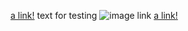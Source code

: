 [a link!](https://something.com)
text for testing
![image link](https://something.com)
[a link!](https://something.com)